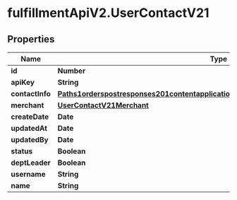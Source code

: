 # fulfillmentApiV2.UserContactV21

## Properties
Name | Type | Description | Notes
------------ | ------------- | ------------- | -------------
**id** | **Number** |  | 
**apiKey** | **String** | Depricated | [optional] 
**contactInfo** | [**Paths1orderspostresponses201contentapplication1jsonschemapropertiesoriginalConsignee**](Paths1orderspostresponses201contentapplication1jsonschemapropertiesoriginalConsignee.md) |  | [optional] 
**merchant** | [**UserContactV21Merchant**](UserContactV21Merchant.md) |  | [optional] 
**createDate** | **Date** |  | [optional] 
**updatedAt** | **Date** |  | [optional] 
**updatedBy** | **Date** |  | [optional] 
**status** | **Boolean** |  | [optional] 
**deptLeader** | **Boolean** |  | [optional] 
**username** | **String** |  | [optional] 
**name** | **String** |  | [optional] 
